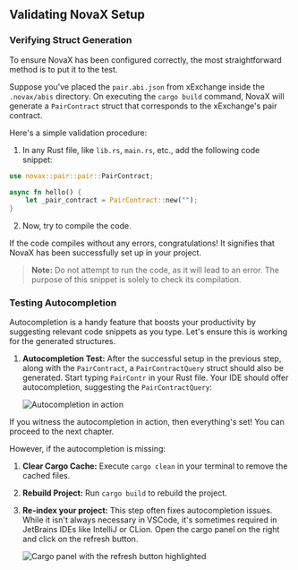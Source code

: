## Validating NovaX Setup

### Verifying Struct Generation

To ensure NovaX has been configured correctly, the most straightforward method is to put it to the test.

Suppose you've placed the `pair.abi.json` from xExchange inside the `.novax/abis` directory. On executing the `cargo build` command, NovaX will generate a `PairContract` struct that corresponds to the xExchange's pair contract.

Here's a simple validation procedure:

1. In any Rust file, like `lib.rs`, `main.rs`, etc., add the following code snippet:

```rust
use novax::pair::pair::PairContract;

async fn hello() {
    let _pair_contract = PairContract::new("");
}
```

2. Now, try to compile the code.

If the code compiles without any errors, congratulations! It signifies that NovaX has been successfully set up in your project.

> **Note:** Do not attempt to run the code, as it will lead to an error. The purpose of this snippet is solely to check its compilation.

### Testing Autocompletion

Autocompletion is a handy feature that boosts your productivity by suggesting relevant code snippets as you type. Let's ensure this is working for the generated structures.

1. **Autocompletion Test:** After the successful setup in the previous step, along with the `PairContract`, a `PairContractQuery` struct should also be generated. Start typing `PairContr` in your Rust file. Your IDE should offer autocompletion, suggesting the `PairContractQuery`:

   ![Autocompletion in action](<photo of the autocompletion working>)

If you witness the autocompletion in action, then everything's set! You can proceed to the next chapter.

However, if the autocompletion is missing:

1. **Clear Cargo Cache:** Execute `cargo clean` in your terminal to remove the cached files.
2. **Rebuild Project:** Run `cargo build` to rebuild the project.
3. **Re-index your project:** This step often fixes autocompletion issues. While it isn't always necessary in VSCode, it's sometimes required in JetBrains IDEs like IntelliJ or CLion. Open the cargo panel on the right and click on the refresh button.

   ![Cargo panel with the refresh button highlighted](<photo of the cargo panel and refresh button>)
